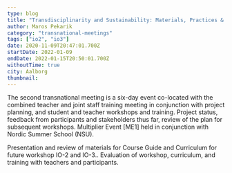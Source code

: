 ```yaml
---
type: blog
title: "Transdisciplinarity and Sustainability: Materials, Practices & Pedagogy (TM1)"
author: Maros Pekarik
category: "transnational-meetings"
tags: ["io2", "io3"]
date: 2020-11-09T20:47:01.700Z
startDate: 2022-01-09
endDate: 2022-01-15T20:50:01.700Z
withoutTime: true
city: Aalborg
thumbnail:
---
```

The second transnational meeting is a six-day event co-located with the combined teacher and joint staff training meeting in conjunction with project planning, and student and teacher workshops and training. Project status, feedback from participants and stakeholders thus far, review of the plan for subsequent workshops. Multiplier Event [ME1] held in conjunction with Nordic Summer School (NSU).

Presentation and review of materials for Course Guide and Curriculum for future workshop IO-2 and IO-3.. Evaluation of workshop, curriculum, and training with teachers and participants.
